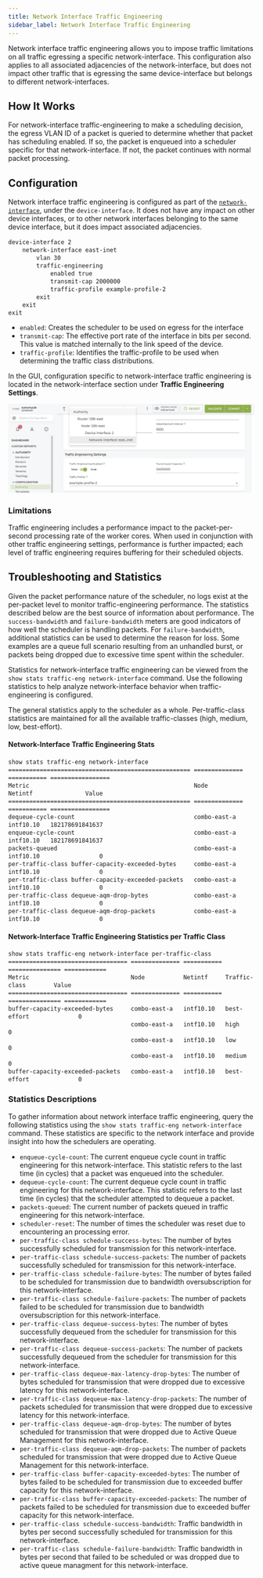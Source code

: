 ```yaml
---
title: Network Interface Traffic Engineering
sidebar_label: Network Interface Traffic Engineering
---
```


Network interface traffic engineering allows you to impose traffic limitations on all traffic egressing a specific network-interface. This configuration also applies to all associated adjacencies of the network-interface, but does not impact other traffic that is egressing the same device-interface but belongs to different network-interfaces.

## How It Works

For network-interface traffic-engineering to make a scheduling decision, the egress VLAN ID of a packet is queried to determine whether that packet has scheduling enabled. If so, the packet is enqueued into a scheduler specific for that network-interface. If not, the packet continues with normal packet processing. 

## Configuration

Network interface traffic engineering is configured as part of the [`network-interface`](config_command_guide.md#configure-authority-router-node-device-interface-network-interface-traffic-engineering), under the `device-interface`. It does not have any impact on other device interfaces, or to other network interfaces belonging to the same device interface, but it does impact associated adjacencies.

```
device-interface 2      
    network-interface east-inet          
        vlan 30          
        traffic-engineering              
            enabled true              
            transmit-cap 2000000              
            traffic-profile example-profile-2          
        exit      
    exit  
exit 
```

- `enabled`: Creates the scheduler to be used on egress for the interface
- `transmit-cap`: The effective port rate of the interface in bits per second. This value is matched internally to the link speed of the device.
- `traffic-profile`: Identifies the traffic-profile to be used when determining the traffic class distributions.

In the GUI, configuration specific to network-interface traffic engineering is located in the network-interface section under **Traffic Engineering Settings**.

![Traffic Engineering Settings](/img/config_interface_te.png)

### Limitations

Traffic engineering includes a performance impact to the packet-per-second processing rate of the worker cores. When used in conjunction with other traffic engineering settings, performance is further impacted; each level of traffic engineering requires buffering for their scheduled objects. 

## Troubleshooting and Statistics

Given the packet performance nature of the scheduler, no logs exist at the per-packet level to monitor traffic-engineering performance. The statistics described below are the best source of information about performance. The `success-bandwidth` and `failure-bandwidth` meters are good indicators of how well the scheduler is handling packets. For `failure-bandwidth`, additional statistics can be used to determine the reason for loss. Some examples are a queue full scenario resulting from an unhandled burst, or packets being dropped due to excessive time spent within the scheduler. 

Statistics for network-interface traffic engineering can be viewed from the `show stats traffic-eng network-interface` command. Use the following statistics to help analyze network-interface behavior when traffic-engineering is configured. 

The general statistics apply to the scheduler as a whole. Per-traffic-class statistics are maintained for all the available traffic-classes (high, medium, low, best-effort). 

#### Network-Interface Traffic Engineering Stats 

```
show stats traffic-eng network-interface 
==================================================== ============== =========== ================= 
Metric                                               Node           Netintf               Value 
==================================================== ============== =========== ================= 
dequeue-cycle-count                                  combo-east-a   intf10.10   182178691841637 
enqueue-cycle-count                                  combo-east-a   intf10.10   182178691841637 
packets-queued                                       combo-east-a   intf10.10                 0 
per-traffic-class buffer-capacity-exceeded-bytes     combo-east-a   intf10.10                 0 
per-traffic-class buffer-capacity-exceeded-packets   combo-east-a   intf10.10                 0 
per-traffic-class dequeue-aqm-drop-bytes             combo-east-a   intf10.10                 0 
per-traffic-class dequeue-aqm-drop-packets           combo-east-a   intf10.10                 0 
```
 
#### Network-Interface Traffic Engineering Statistics per Traffic Class

```
show stats traffic-eng network-interface per-traffic-class  
================================== ============== =========== =============== ============ 
Metric                             Node           Netintf     Traffic-class        Value 
================================== ============== =========== =============== ============ 
buffer-capacity-exceeded-bytes     combo-east-a   intf10.10   best-effort              0 
                                   combo-east-a   intf10.10   high                     0 
                                   combo-east-a   intf10.10   low                      0 
                                   combo-east-a   intf10.10   medium                   0 
buffer-capacity-exceeded-packets   combo-east-a   intf10.10   best-effort              0 
```
### Statistics Descriptions

To gather information about network interface traffic engineering, query the following statistics using the `show stats traffic-eng network-interface` command. These statistics are specific to the network interface and provide insight into how the schedulers are operating.

- `enqueue-cycle-count`: The current enqueue cycle count in traffic engineering for this network-interface. This statistic refers to the last time (in cycles) that a packet was enqueued into the scheduler. 
- `dequeue-cycle-count`: The current dequeue cycle count in traffic engineering for this network-interface. This statistic refers to the last time (in cycles) that the scheduler attempted to dequeue a packet. 
- `packets-queued`: The current number of packets queued in traffic engineering for this network-interface. 
- `scheduler-reset`: The number of times the scheduler was reset due to encountering an processing error. 
- `per-traffic-class schedule-success-bytes`: The number of bytes successfully scheduled for transmission for this network-interface.  
- `per-traffic-class schedule-success-packets`: The number of packets successfully scheduled for transmission for this network-interface.  
- `per-traffic-class schedule-failure-bytes`: The number of bytes failed to be scheduled for transmission due to bandwidth oversubscription for this network-interface.
- `per-traffic-class schedule-failure-packets`: The number of packets failed to be scheduled for transmission due to bandwidth oversubscription for this network-interface.  
- `per-traffic-class dequeue-success-bytes`: The number of bytes successfully dequeued from the scheduler for transmission for this network-interface.  
- `per-traffic-class dequeue-success-packets`: The number of packets successfully dequeued from the scheduler for transmission for this network-interface.  
- `per-traffic-class dequeue-max-latency-drop-bytes`: The number of bytes scheduled for transmission that were dropped due to excessive latency for this network-interface. 
- `per-traffic-class dequeue-max-latency-drop-packets`: The number of packets scheduled for transmission that were dropped due to excessive latency for this network-interface. 
- `per-traffic-class dequeue-aqm-drop-bytes`: The number of bytes scheduled for transmission that were dropped due to Active Queue Management for this network-interface. 
- `per-traffic-class dequeue-aqm-drop-packets`: The number of packets scheduled for transmission that were dropped due to Active Queue Management for this network-interface. 
- `per-traffic-class buffer-capacity-exceeded-bytes`: The number of bytes failed to be scheduled for transmission due to exceeded buffer capacity for this network-interface. 
- `per-traffic-class buffer-capacity-exceeded-packets`: The number of packets failed to be scheduled for transmission due to exceeded buffer capacity for this network-interface. 
- `per-traffic-class schedule-success-bandwidth`: Traffic bandwidth in bytes per second successfully scheduled for transmission for this network-interface.  
- `per-traffic-class schedule-failure-bandwidth`: Traffic bandwidth in bytes per second that failed to be scheduled or was dropped due to active queue managment for this network-interface. 



